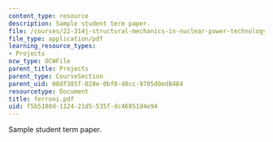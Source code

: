 ```yaml
---
content_type: resource
description: Sample student term paper.
file: /courses/22-314j-structural-mechanics-in-nuclear-power-technology-fall-2006/f5b5180d112421d5535fdc46851d4e94_ferroni.pdf
file_type: application/pdf
learning_resource_types:
- Projects
ocw_type: OCWFile
parent_title: Projects
parent_type: CourseSection
parent_uid: 08df385f-028e-0bf0-d8cc-9705d0ed8484
resourcetype: Document
title: ferroni.pdf
uid: f5b5180d-1124-21d5-535f-dc46851d4e94
---
```

Sample student term paper.